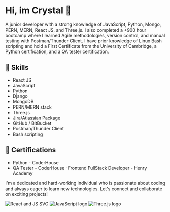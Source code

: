 # Hi, im Crystal 👋

A junior developer with a strong knowledge of JavaScript, Python, Mongo, PERN, MERN, React JS, and Three.js. I also completed a +900 hour bootcamp where I learned Agile methodologies, version control, and manual testing with Postman/Thunder Client. I have prior knowledge of Linux Bash scripting and hold a First Certificate from the University of Cambridge, a Python certification, and a QA tester certification.

## 🔧 Skills
- React JS
- JavaScript
- Python
- Django
- MongoDB
- PERN/MERN stack
- Three.js
- Jira/Atlassian Package
- GitHub / BitBucket
- Postman/Thunder Client
- Bash scripting

## 📜 Certifications
- Python - CoderHouse
- QA Tester - CoderHouse
-Frontend FullStack Developer - Henry Academy

I'm a dedicated and hard-working individual who is passionate about coding and always eager to learn new technologies. Let's connect and collaborate on exciting projects!

![React and JS SVG](https://cdn.svgporn.com/logos/react.svg)
![JavaScript logo](https://cdn.svgporn.com/logos/javascript.svg)
![Three.js logo](https://cdn.svgporn.com/logos/threejs.svg)
